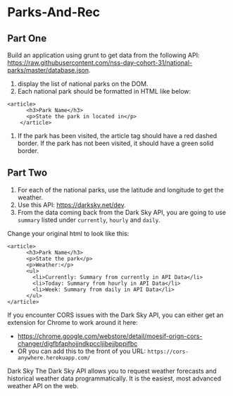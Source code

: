 # Parks-And-Rec

## Part One
Build an application using grunt to get data from the following API: https://raw.githubusercontent.com/nss-day-cohort-31/national-parks/master/database.json.

1. display the list of national parks on the DOM. 
1. Each national park should be formatted in HTML like below:

```
<article>
      <h3>Park Name</h3>
      <p>State the park in located in</p>
    </article>
 ```
1. If the park has been visited, the article tag should have a red dashed border. If the park has not been visited, it should have a green solid border.

## Part Two
1. For each of the national parks, use the latitude and longitude to get the weather.
1. Use this API: https://darksky.net/dev. 
1. From the data coming back from the Dark Sky API, you are going to use `summary` listed under `currently`, `hourly` and `daily`. 

Change your original html to look like this:

```
<article>
      <h3>Park Name</h3>
      <p>State the park</p>
      <p>Weather:</p>
      <ul>
        <li>Currently: Summary from currently in API Data</li>
        <li>Today: Summary from hourly in API Data</li>
        <li>Week: Summary from daily in API Data</li>
      </ul>
</article>
```

If you encounter CORS issues with the Dark Sky API, you can either get an extension for Chrome to work around it here:
* https://chrome.google.com/webstore/detail/moesif-orign-cors-changer/digfbfaphojjndkpccljibejjbppifbc 
* OR you can add this to the front of you URL: `https://cors-anywhere.herokuapp.com/`


Dark Sky
The Dark Sky API allows you to request weather forecasts and historical weather data programmatically. It is the easiest, most advanced weather API on the web.


